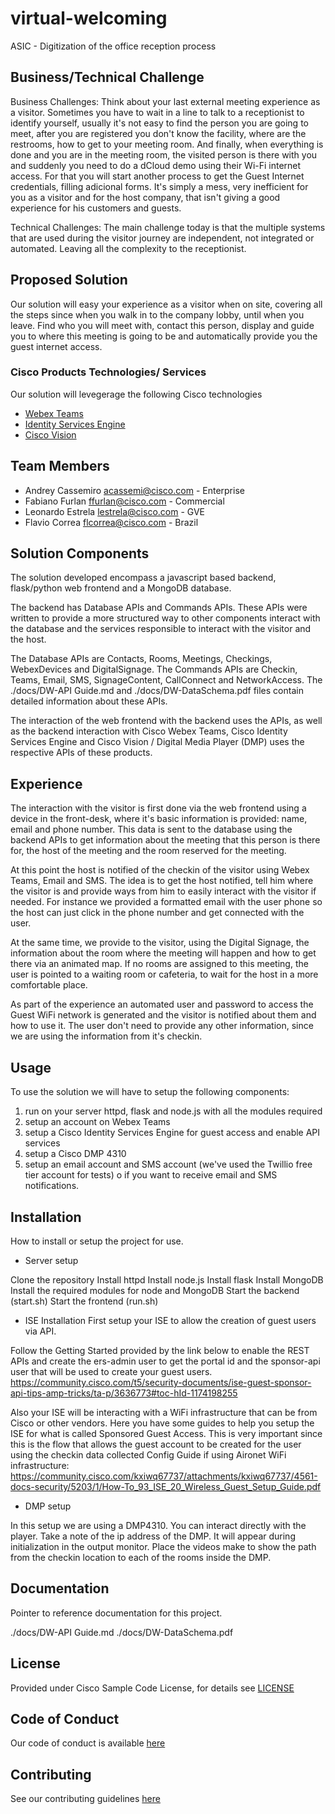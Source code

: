 # virtual-welcoming

ASIC - Digitization of the office reception process


## Business/Technical Challenge

Business Challenges:
Think about your last external meeting experience as a visitor. Sometimes you have to wait in a line to talk to a receptionist to identify yourself, usually it's not easy to find the person you are going to meet, after you are registered you don't know the facility, where are the restrooms, how to get to your meeting room. And finally, when everything is done and you are in the meeting room, the visited person is there with you and suddenly you need to do a dCloud demo using their Wi-Fi internet access. For that you will start another process to get the Guest Internet credentials, filling adicional forms. It's simply a mess, very inefficient for you as a visitor and for the host company, that isn't giving a good experience for his customers and guests.

Technical Challenges:
The main challenge today is that the multiple systems that are used during the visitor journey are independent, not integrated or automated. Leaving all the complexity to the receptionist.

## Proposed Solution

Our solution will easy your experience as a visitor when on site, covering all the steps since when you walk in to the company lobby, until when you leave. Find who you will meet with, contact this person, display and guide you to where this meeting is going to be and automatically provide you the guest internet access.

### Cisco Products Technologies/ Services

Our solution will levegerage the following Cisco technologies

* [Webex Teams](http://cisco.com/go/webexteams)
* [Identity Services Engine](http://cisco.com/go/ise)
* [Cisco Vision](https://www.cisco.com/c/en/us/products/video/stadiumvision/index.html)

## Team Members

* Andrey Cassemiro <acassemi@cisco.com> - Enterprise
* Fabiano Furlan <ffurlan@cisco.com> - Commercial
* Leonardo Estrela <lestrela@cisco.com> - GVE
* Flavio Correa <flcorrea@cisco.com> - Brazil

## Solution Components

<!-- This does not need to be completed during the initial submission phase

Provide a brief overview of the components involved with this project. e.g Python -->

The solution developed encompass a javascript based backend, flask/python web frontend and a MongoDB database.

The backend has Database APIs and Commands APIs. These APIs were written to provide a more structured way to other components interact with the database and the services responsible to interact with the visitor and the host.

The Database APIs are Contacts, Rooms, Meetings, Checkings, WebexDevices and DigitalSignage.
The Commands APIs are Checkin, Teams, Email, SMS, SignageContent, CallConnect and NetworkAccess.
The ./docs/DW-API Guide.md and ./docs/DW-DataSchema.pdf files contain detailed information about these APIs.

The interaction of the web frontend with the backend uses the APIs, as well as the backend interaction with Cisco Webex Teams, Cisco Identity Services Engine and Cisco Vision / Digital Media Player (DMP) uses the respective APIs of these products.

## Experience

<!-- Brief explain of the experience. -->

The interaction with the visitor is first done via the web frontend using a device in the front-desk, where it's basic information is provided: name, email and phone number. This data is sent to the database using the backend APIs to get information about the meeting that this person is there for, the host of the meeting and the room reserved for the meeting.

At this point the host is notified of the checkin of the visitor using Webex Teams, Email and SMS. The idea is to get the host notified, tell him where the visitor is and provide ways from him to easily interact with the visitor if needed. For instance we provided a formatted email with the user phone so the host can just click in the phone number and get connected with the user.

At the same time, we provide to the visitor, using the Digital Signage, the information about the room where the meeting will happen and how to get there via an animated map. If no rooms are assigned to this meeting, the user is pointed to a waiting room or cafeteria, to wait for the host in a more comfortable place.

As part of the experience an automated user and password to access the Guest WiFi network is generated and the visitor is notified about them and how to use it. The user don't need to provide any other information, since we are using the information from it's checkin.



## Usage

<!-- This does not need to be completed during the initial submission phase

Provide a brief overview of how to use the solution  -->

To use the solution we will have to setup the following components:

1) run on your server httpd, flask and node.js with all the modules required
2) setup an account on Webex Teams
3) setup a Cisco Identity Services Engine for guest access and enable API services
4) setup a Cisco DMP 4310
5) setup an email account and SMS account (we've used the Twillio free tier account for tests) o if you want to receive email and SMS notifications.


## Installation

How to install or setup the project for use.

* Server setup

Clone the repository
Install httpd
Install node.js
Install flask
Install MongoDB
Install the required modules for node and MongoDB
Start the backend (start.sh)
Start the frontend (run.sh)

* ISE Installation
First setup your ISE to allow the creation of guest users via API.

Follow the Getting Started provided by the link below to enable the REST APIs and create the ers-admin user to get the portal id and the sponsor-api user that will be used to create your guest users.
https://community.cisco.com/t5/security-documents/ise-guest-sponsor-api-tips-amp-tricks/ta-p/3636773#toc-hId-1174198255

Also your ISE will be interacting with a WiFi infrastructure that can be from Cisco or other vendors.
Here you have some guides to help you setup the ISE for what is called Sponsored Guest Access. This is very important since this is the flow that allows the guest account to be created for the user using the checkin data collected
Config Guide if using Aironet WiFi infrastructure:
https://community.cisco.com/kxiwq67737/attachments/kxiwq67737/4561-docs-security/5203/1/How-To_93_ISE_20_Wireless_Guest_Setup_Guide.pdf

<!--
Config Guide if you are using Meraki WiFi infrastructure:
https://documentation.meraki.com/MR/Encryption_and_Authentication/Central_Web_Authentication_(CWA)_with_Cisco_ISE  
-->

* DMP setup

In this setup we are using a DMP4310. You can interact directly with the player.
Take a note of the ip address of the DMP. It will appear during initialization in the output monitor.
Place the videos make to show the path from the checkin location to each of the rooms inside the DMP.

## Documentation

Pointer to reference documentation for this project.

./docs/DW-API Guide.md
./docs/DW-DataSchema.pdf

## License

Provided under Cisco Sample Code License, for details see [LICENSE](./LICENSE.md)

## Code of Conduct

Our code of conduct is available [here](./CODE_OF_CONDUCT.md)

## Contributing

See our contributing guidelines [here](./CONTRIBUTING.md)

